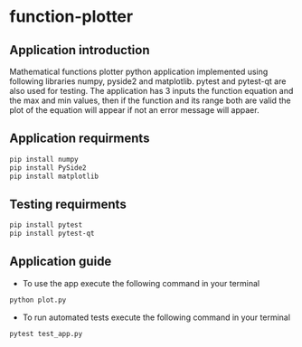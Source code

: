 # function-plotter

## Application introduction
Mathematical functions plotter python application implemented using following libraries numpy, pyside2 and matplotlib. pytest and pytest-qt are also used for testing. The application has 3 inputs the function equation and the max and min values, then if the function and its range both are valid the plot of the equation will appear if not an error message will appaer.

## Application requirments
```bash
pip install numpy
pip install PySide2
pip install matplotlib
```

## Testing requirments
```bash
pip install pytest
pip install pytest-qt
```

## Application guide
- To use the app execute the following command in your terminal
```bash
python plot.py
```
- To run automated tests execute the following command in your terminal
```bash
pytest test_app.py
```
